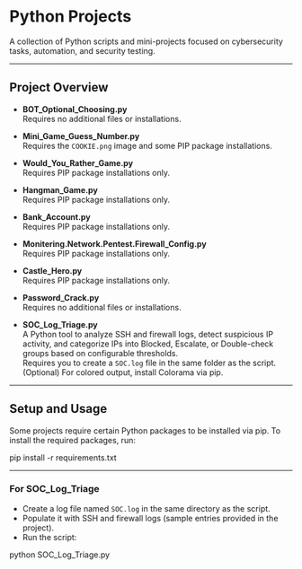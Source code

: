 # Python Projects

A collection of Python scripts and mini-projects focused on cybersecurity tasks, automation, and security testing.

---

## Project Overview

- **BOT_Optional_Choosing.py**  
  Requires no additional files or installations.

- **Mini_Game_Guess_Number.py**  
  Requires the `COOKIE.png` image and some PIP package installations.

- **Would_You_Rather_Game.py**  
  Requires PIP package installations only.

- **Hangman_Game.py**  
  Requires PIP package installations only.

- **Bank_Account.py**  
  Requires PIP package installations only.

- **Monitering.Network.Pentest.Firewall_Config.py**  
  Requires PIP package installations only.

- **Castle_Hero.py**  
  Requires PIP package installations only.

- **Password_Crack.py**  
  Requires no additional files or installations.

- **SOC_Log_Triage.py**  
  A Python tool to analyze SSH and firewall logs, detect suspicious IP activity, and categorize IPs into Blocked, Escalate, or Double-check groups based on configurable thresholds.  
  Requires you to create a `SOC.log` file in the same folder as the script.  
  (Optional) For colored output, install Colorama via pip.

---

## Setup and Usage

Some projects require certain Python packages to be installed via pip. To install the required packages, run:

pip install -r requirements.txt

---

### For **SOC_Log_Triage**

- Create a log file named `SOC.log` in the same directory as the script.  
- Populate it with SSH and firewall logs (sample entries provided in the project).  
- Run the script:

python SOC_Log_Triage.py




